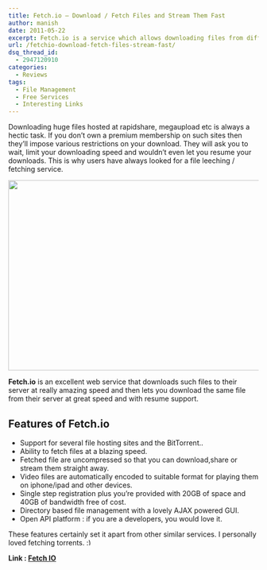 ```yaml
---
title: Fetch.io – Download / Fetch Files and Stream Them Fast
author: manish
date: 2011-05-22
excerpt: Fetch.io is a service which allows downloading files from different sources at the same time and streams them fast. This allows for speeding up downloading of files.
url: /fetchio-download-fetch-files-stream-fast/
dsq_thread_id:
  - 2947120910
categories:
  - Reviews
tags:
  - File Management
  - Free Services
  - Interesting Links
---
```

Downloading huge files hosted at rapidshare, megaupload etc is always a hectic task. If you don&#8217;t own a premium membership on such sites then they&#8217;ll impose various restrictions on your download. They will ask you to wait, limit your downloading speed and wouldn&#8217;t even let you resume your downloads. This is why users have always looked for a file leeching / fetching service.

<a rel="attachment wp-att-40428" href="http://devilsworkshop.org/fetchio-download-fetch-files-stream-fast/fetch-io_free_file_fetching_service/"><img class="alignnone size-full wp-image-40428" title="Fetch.io_free_file_fetching_service" src="http://cdn.devilsworkshop.org/files/2011/05/Fetch.io_free_file_fetching_service.png" alt="" width="600" height="383" /></a>

**Fetch.io** is an excellent web service that downloads such files to their server at really amazing speed and then lets you download the same file from their server at great speed and with resume support.

## Features of Fetch.io

  * Support for several file hosting sites and the BitTorrent..
  * Ability to fetch files at a blazing speed.
  * Fetched file are uncompressed so that you can download,share or stream them straight away.
  * Video files are automatically encoded to suitable format for playing them on iphone/ipad and other devices.
  * Single step registration plus you&#8217;re provided with 20GB of space and 40GB of bandwidth free of cost.
  * Directory based file management with a lovely AJAX powered GUI.
  * Open API platform : if you are a developers, you would love it.

These features certainly set it apart from other similar services. I personally loved fetching torrents. <img src="http://devilsworkshop.org/wp-includes/images/smilies/simple-smile.png" alt=":)" class="wp-smiley" style="height: 1em; max-height: 1em;" />

**Link : <a href="http://fetch.io/" onclick="_gaq.push(['_trackEvent', 'outbound-article', 'http://fetch.io/', 'Fetch IO']);" >Fetch IO</a>**
